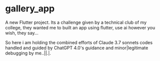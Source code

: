 # gallery_app

A new Flutter project.
Its a challenge given by a technical club of my college, they wanted me to built an app using flutter, 
use ai however you wish, they say...

So here i am holding the combined efforts of Claude 3.7 sonnets codes handled and guided by ChatGPT 4.0's guidance
and minor|legitimate debugging by me..||.|.

